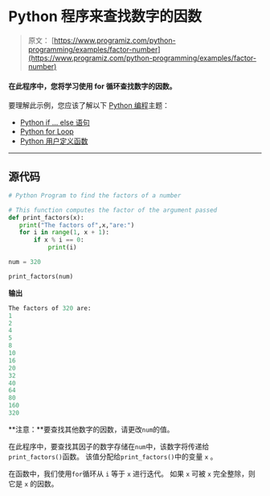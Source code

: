 # Python 程序来查找数字的因数

> 原文： [https://www.programiz.com/python-programming/examples/factor-number](https://www.programiz.com/python-programming/examples/factor-number)

#### 在此程序中，您将学习使用 for 循环查找数字的因数。

要理解此示例，您应该了解以下 [Python 编程](/python-programming "Python tutorial")主题：

*   [Python if ... else 语句](/python-programming/if-elif-else)
*   [Python for Loop](/python-programming/for-loop)
*   [Python 用户定义函数](/python-programming/user-defined-function)

* * *

## 源代码

```py
# Python Program to find the factors of a number

# This function computes the factor of the argument passed
def print_factors(x):
   print("The factors of",x,"are:")
   for i in range(1, x + 1):
       if x % i == 0:
           print(i)

num = 320

print_factors(num) 
```

**输出**

```py
The factors of 320 are:
1
2
4
5
8
10
16
20
32
40
64
80
160
320 
```

**注意：**要查找其他数字的因数，请更改`num`的值。

在此程序中，要查找其因子的数字存储在`num`中，该数字将传递给`print_factors()`函数。 该值分配给`print_factors()`中的变量 `x` 。

在函数中，我们使用`for`循环从 `i` 等于 `x` 进行迭代。 如果 `x` 可被 `x` 完全整除，则它是 `x` 的因数。